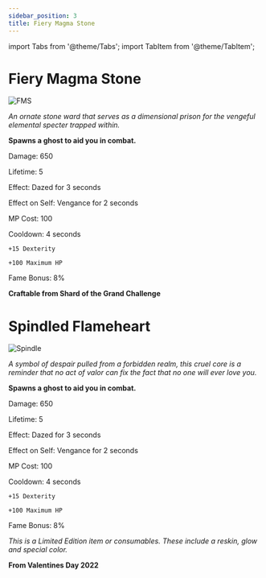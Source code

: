 ```yaml
---
sidebar_position: 3
title: Fiery Magma Stone
---
```


import Tabs from '@theme/Tabs';
import TabItem from '@theme/TabItem';

<Tabs>
  <TabItem value=" " label=" " default>

# Fiery Magma Stone

![FMS](https://vwiki.valorserver.com/api/item/picture/fiery%20magma%20stone)

<i>An ornate stone ward that serves as a dimensional prison for the vengeful elemental specter trapped within.</i>

**Spawns a ghost to aid you in combat.**

Damage: 650

Lifetime: 5

Effect: Dazed for 3 seconds

Effect on Self: Vengance for 2 seconds

MP Cost: 100

Cooldown: 4 seconds

    +15 Dexterity
    
    +100 Maximum HP

Fame Bonus: 8%

**Craftable from Shard of the Grand Challenge**

  </TabItem>
  <TabItem value="Spindled Flameheart" label="Spindled Flameheart">

# Spindled Flameheart

![Spindle](https://vwiki.valorserver.com/api/item/picture/spindled%20flameheart)

<i>A symbol of despair pulled from a forbidden realm, this cruel core is a reminder that no act of valor can fix the fact that no one will ever love you.</i>

**Spawns a ghost to aid you in combat.**

Damage: 650

Lifetime: 5

Effect: Dazed for 3 seconds

Effect on Self: Vengance for 2 seconds

MP Cost: 100

Cooldown: 4 seconds

    +15 Dexterity
    
    +100 Maximum HP

Fame Bonus: 8%

*This is a Limited Edition item or consumables. These include a reskin, glow and special color.*

**From Valentines Day 2022**

  </TabItem>
</Tabs>
